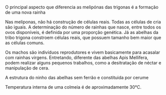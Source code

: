 O principal aspecto que diferencia as melipónas das trigonas é a formação de uma nova rainha

Nas meliponas, não há construção de células reais. Todas as células de cria são iguais. A determinação do número de rainhas que nasce, entre todos os ovos disponíveis, é definida por uma proporção genética. Já as abelhas da tribo trigona constroem células reais, que possuem tamanho bem maior que as células comuns.

Os machos são indivíduos reprodutores e vivem basicamente para acasalar com rainhas virgens. Entretando, diferente das abelhas Apis Mellifera, podem realizar alguns pequenos trabalhos, como a desitratação de néctar e manipulação de cera.

A estrutura do ninho das abelhas sem ferrão e constituida por cerume 

Temperatura interna de uma colmeia é de aproximadamente 30°C.